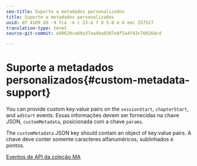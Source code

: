 ```yaml
---
seo-title: Suporte a metadados personalizados
title: Suporte a metadados personalizados
uuid: df 4109 dd -9 fca -4 c 33-a 7 d 5-8 e 6 eec 257527
translation-type: tm+mt
source-git-commit: e89620ce60a37aa4ba0207e8f5a4f43c76026dcd

---
```



# Suporte a metadados personalizados{#custom-metadata-support}

You can provide custom key:value pairs on the `sessionStart`, `chapterStart`, and `adStart` events. Essas informações devem ser fornecidas na chave JSON, `customMetadata`, posicionada com a chave `params`.

The `customMetadata` JSON key should contain an object of key:value pairs. A chave deve conter somente caracteres alfanuméricos, sublinhados e pontos.

[Eventos de API da coleção MA](/help/media-collection-api/mc-api-ref/mc-api-events-req.md)

